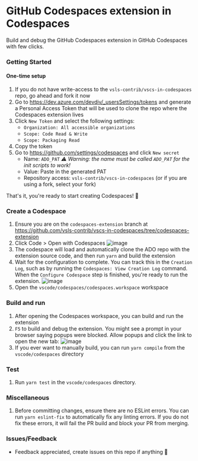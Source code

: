 # GitHub Codespaces extension in Codespaces

Build and debug the GitHub Codespaces extension in GitHub Codespaces with few clicks.

### Getting Started

#### One-time setup
1. If you do not have write-access to the `vsls-contrib/vscs-in-codespaces` repo, go ahead and fork it now
1. Go to https://dev.azure.com/devdiv/_usersSettings/tokens and generate a Personal Access Token that will be used to clone the repo where the Codespaces extension lives
1. Click `New Token` and select the following settings:
    * `Organization: All accessible organizations`
    * `Scope: Code Read & Write`
    * `Scope: Packaging Read`
1. Copy the token
1. Go to https://github.com/settings/codespaces and click `New secret`
    * Name: `ADO_PAT` _:warning: Warning: the name must be called `ADO_PAT` for the init scripts to work!_
    * Value: Paste in the generated PAT
    * Repository access: `vsls-contrib/vscs-in-codespaces` (or if you are using a fork, select your fork)
    
That's it, you're ready to start creating Codespaces! :rocket:

### Create a Codespace
1. Ensure you are on the `codespaces-extension` branch at https://github.com/vsls-contrib/vscs-in-codespaces/tree/codespaces-extension
1. Click Code > Open with Codespaces
![image](https://user-images.githubusercontent.com/746020/101094979-16ccda80-3572-11eb-874b-c971014203af.png)
1. The codespace will load and automatically clone the ADO repo with the extension source code, and then run `yarn` and build the extension
1. Wait for the configuration to complete. You can track this in the `Creation Log`, such as by running the `Codespaces: View Creation Log` command. When the `Configure Codespace` step is finished, you're ready to run the extension.
![image](https://user-images.githubusercontent.com/746020/101095940-99a26500-3573-11eb-8bf1-1ae14d2d8dd1.png)
1. Open the `vscode/codespaces/codespaces.workspace` workspace

### Build and run
1. After opening the Codespaces workspace, you can build and run the extension
1. `F5` to build and debug the extension. You might see a prompt in your browser saying popups were blocked. Allow popups and click the link to open the new tab:
![image](https://user-images.githubusercontent.com/746020/101096261-28af7d00-3574-11eb-9f80-8ab363d2c833.png)
1. If you ever want to manually build, you can run `yarn compile` from the `vscode/codespaces` directory

### Test
1. Run `yarn test` in the `vscode/codespaces` directory.

### Miscellaneous
1. Before committing changes, ensure there are no ESLint errors. You can run `yarn eslint-fix` to automatically fix any linting errors. If you do not fix these errors, it will fail the PR build and block your PR from merging.
  
### Issues/Feedback

- Feedback appreciated, create issues on this repo if anything 🤗
